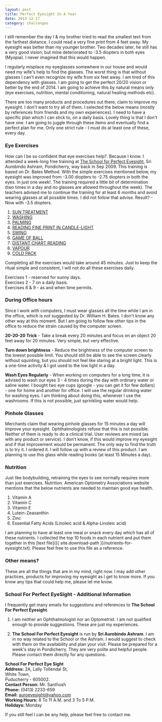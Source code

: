 ```yaml
---
layout: post
title: Perfect Eyesight In A Year
date: 2013-12-17
category: challenges
---
```


I still remember the day I & my brother tried to read the smallest text from the farthest distance. I could read a very fine print from 4 feet away. My eyesight was better than my younger brother. Two decades later, he still has a very good vision; but mine deteriorated to -3.5 diopters in both eyes (Myopia). I never imagined that this would happen.  

I regularly misplace my eyeglasses somewhere in our house and would need my wife's help to find the glasses. The worst thing is that without glasses I can't even recognize my wife from six feet away. I am tired of this dependency with glasses. I am going to get the perfect 20/20 vision or better by the end of 2014. I am going to achieve this by natural means only (eye exercises, nutrition, mental conditioning, natural healing methods etc).   

There are too many products and procedures out there, claim to improve my eyesight. I don't want to try all of them. I selected the below means (mostly by references from friends and my own experiences). I need to have a specific plan which I can stick to, on a daily basis. Lovely thing is that I don't have one. I am going to juggle through these items and eventually find a perfect plan for me. Only one strict rule - I must do at least one of these, every day.  

### Eye Exercises

How can I be so confident that eye exercises help?. Because I know. I attended a week-long free training at [The School for Perfect Eyesight][school-url], Sri Aurobindo Ashram, Pondicherry, way back in Sep 2009. This training is based on Dr. Bates Method. With the simple exercises mentioned below, my eyesight was improved from -3.00 diopters to -2.75 diopters in both the eyes. In just one week!. The training required a little bit of determination (two times in a day and no glasses are allowed throughout the week). The teachers advised me to continue the training for at least 6 months and avoid wearing glasses at all possible times. I did not follow that advise. Result? - Now with -3.5 diopters. 

1. [SUN TREATMENT][1]
2. [WASHING][2]
3. [PALMING][3]
4. [READING FINE PRINT IN CANDLE-LIGHT][4]
5. [SWING][5]
6. [GAME OF BALL][6]
7. [DISTANT CHART READING][7]
8. [VAPOUR][8]
9. [COLD PACK][9]

[1]: http://motherandsriaurobindo.in/#_StaticContent/SriAurobindoAshram/-03%20The%20Ashram/Departments/School%20For%20Perfect%20Eyesight/-01%20Sun%20Treatment.htm
[2]: http://motherandsriaurobindo.in/#_StaticContent/SriAurobindoAshram/-03%20The%20Ashram/Departments/School%20For%20Perfect%20Eyesight/-02%20Washing.htm
[3]: http://motherandsriaurobindo.in/#_StaticContent/SriAurobindoAshram/-03%20The%20Ashram/Departments/School%20For%20Perfect%20Eyesight/-03%20Palming.htm
[4]: http://motherandsriaurobindo.in/#_StaticContent/SriAurobindoAshram/-03%20The%20Ashram/Departments/School%20For%20Perfect%20Eyesight/-04%20Reading%20Fine%20Print%20in%20Candle-Light.htm
[5]: http://motherandsriaurobindo.in/#_StaticContent/SriAurobindoAshram/-03%20The%20Ashram/Departments/School%20For%20Perfect%20Eyesight/-05%20Swing.htm
[6]: http://motherandsriaurobindo.in/#_StaticContent/SriAurobindoAshram/-03%20The%20Ashram/Departments/School%20For%20Perfect%20Eyesight/-06%20Game%20of%20Ball.htm
[7]: http://motherandsriaurobindo.in/#_StaticContent/SriAurobindoAshram/-03%20The%20Ashram/Departments/School%20For%20Perfect%20Eyesight/-07%20Distant%20Chart%20Reading.htm
[8]: http://motherandsriaurobindo.in/#_StaticContent/SriAurobindoAshram/-03%20The%20Ashram/Departments/School%20For%20Perfect%20Eyesight/-08%20Vapour.htm
[9]: http://motherandsriaurobindo.in/#_StaticContent/SriAurobindoAshram/-03%20The%20Ashram/Departments/School%20For%20Perfect%20Eyesight/-09%20Cold%20Pack.htm

[school-url]: http://motherandsriaurobindo.in/#_StaticContent/SriAurobindoAshram/-03%20The%20Ashram/Departments/School%20For%20Perfect%20Eyesight/-00%20Contents.htm

Completing all the exercises would take around 45 minutes. Just to keep the ritual simple and consistent, I will not do all these exercises daily.   

Exercises 1 - reserved for sunny days.  
Exercises 2 - 7 on a daily basis.  
Exercises 8 & 9 - as and when time permits.  

### During Office hours

Since I work with computers, I must wear glasses all the time while I am in the office, which is not suggested by Dr. William H. Bates. I don't know any other way at this moment. But I am going to follow few other tips in the office to reduce the strain caused by the computer screen.  

**20-20-20 Trick** - Take a break every 20 minutes and focus on an object 20 feet away for 20 minutes. Very simple, but very effective.  

**Turn down brightness** - Reduce the brightness of the computer screen to the lowest possible limit. You should still be able to see the screen clearly without squinting, but you should not feel like staring at a bright light. This is a one-time activity & I got used to the low light in a day.  

**Wash Eyes Regularly** - When working on computers for a long time, it is advised to wash our eyes 3 - 4 times during the day with ordinary water or saline water. I bought two eye cups (google - you can get it for few dollars) - one for home and another for office. I will use the regular drinking water for washing eyes. I am thinking about doing this, whenever I use the washrooms. If this is not possible, just sprinkling water would help.  

### Pinhole Glasses

Merchants claim that wearing pinhole glasses for 15 minutes a day will improve your eyesight. Ophthalmologists refuse that this is not possible. Neither of them is ready to do a clinical trial. User reviews are mixed (as with any product or service). I don't know, if this would improve my eyesight and if that improvement would be permanent. The only way to find the truth is to try it. I ordered it. I will follow up with a review of this product. I am planning to use this glass while reading books (at least 15 Minutes a day).  

### Nutrition

Just like bodybuilding, retraining the eyes to see normally requires more than just exercises. Nutrition. American Optometry Associations website mentions that the below nutrients are needed to maintain good eye health.  

1. Vitamin A
2. Vitamin C
3. Vitamin E
4. Lutein-Zeaxanthin
5. Zinc
6. Essential Fatty Acids (Linoleic acid & Alpha-Linoleic acid)

I am planning to have at least one meal or snack every day which has all of these nutrients. I collected the top 10 foods in each nutrient and put them together in this [text file]({{ site.download-path }}/nutrients-for-eyesight.txt). Please feel free to use this file as a reference.  

### Other means?

These are all the things that are in my mind, right now. I may add other practices, products for improving my eyesight as I get to know more. If you know any tips that could help me, please let me know.  

### School For Perfect EyeSight - Additional Information

I frequently get many emails for suggestions and references to **The School For Perfect Eyesight**.   

1) I am neither an Ophthalmologist nor an Optometrist. I am not qualified enough to provide suggestions. These are just my experiences.   

2) **The School For Perfect Eyesight** is run by **Sri Aurobindo Ashram**. I am in no way related to the School or the Ashram. I would suggest to check with them on the availability and plan your visit. Please be prepared for a week's stay in Pondicherry. They are very polite and helpful people. Please contact them directly for any questions.

**School For Perfect Eye Sight**  
**Address:** 2A, Lally Tollendal St,  
White Town,   
Puducherry - 605002.  
**Contact Person:** Mr. Santhosh  
**Phone:** (0413) 2233-659   
**Email:** auroeyesight@yahoo.com  
**Working Hours:** 8 To 11 A.M. and 3 To 5 P.M.  
**Holidays:** Monday  

If you still feel I can be any help, please feel free to contact me.  
